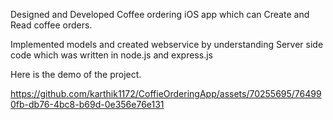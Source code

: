 Designed and Developed Coffee ordering iOS app which can Create and Read coffee orders.

Implemented models and created webservice by understanding Server side code which was written in node.js and express.js

Here is the demo of the project.


https://github.com/karthik1172/CoffieOrderingApp/assets/70255695/764990fb-db76-4bc8-b69d-0e356e76e131

